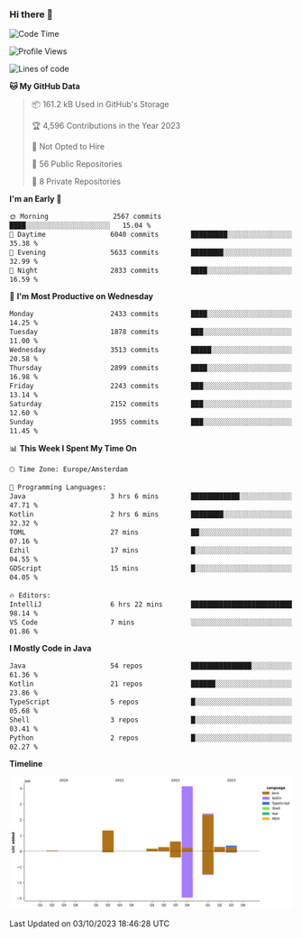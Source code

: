 ### Hi there 👋


<!--START_SECTION:waka-->
![Code Time](http://img.shields.io/badge/Code%20Time-3%2C576%20hrs%2038%20mins-blue)

![Profile Views](http://img.shields.io/badge/Profile%20Views-20-blue)

![Lines of code](https://img.shields.io/badge/From%20Hello%20World%20I%27ve%20Written-9.5%20million%20lines%20of%20code-blue)

**🐱 My GitHub Data** 

> 📦 161.2 kB Used in GitHub's Storage 
 > 
> 🏆 4,596 Contributions in the Year 2023
 > 
> 🚫 Not Opted to Hire
 > 
> 📜 56 Public Repositories 
 > 
> 🔑 8 Private Repositories 
 > 
**I'm an Early 🐤** 

```text
🌞 Morning                2567 commits        ████░░░░░░░░░░░░░░░░░░░░░   15.04 % 
🌆 Daytime                6040 commits        █████████░░░░░░░░░░░░░░░░   35.38 % 
🌃 Evening                5633 commits        ████████░░░░░░░░░░░░░░░░░   32.99 % 
🌙 Night                  2833 commits        ████░░░░░░░░░░░░░░░░░░░░░   16.59 % 
```
📅 **I'm Most Productive on Wednesday** 

```text
Monday                   2433 commits        ████░░░░░░░░░░░░░░░░░░░░░   14.25 % 
Tuesday                  1878 commits        ███░░░░░░░░░░░░░░░░░░░░░░   11.00 % 
Wednesday                3513 commits        █████░░░░░░░░░░░░░░░░░░░░   20.58 % 
Thursday                 2899 commits        ████░░░░░░░░░░░░░░░░░░░░░   16.98 % 
Friday                   2243 commits        ███░░░░░░░░░░░░░░░░░░░░░░   13.14 % 
Saturday                 2152 commits        ███░░░░░░░░░░░░░░░░░░░░░░   12.60 % 
Sunday                   1955 commits        ███░░░░░░░░░░░░░░░░░░░░░░   11.45 % 
```


📊 **This Week I Spent My Time On** 

```text
🕑︎ Time Zone: Europe/Amsterdam

💬 Programming Languages: 
Java                     3 hrs 6 mins        ████████████░░░░░░░░░░░░░   47.71 % 
Kotlin                   2 hrs 6 mins        ████████░░░░░░░░░░░░░░░░░   32.32 % 
TOML                     27 mins             ██░░░░░░░░░░░░░░░░░░░░░░░   07.16 % 
Ezhil                    17 mins             █░░░░░░░░░░░░░░░░░░░░░░░░   04.55 % 
GDScript                 15 mins             █░░░░░░░░░░░░░░░░░░░░░░░░   04.05 % 

🔥 Editors: 
IntelliJ                 6 hrs 22 mins       █████████████████████████   98.14 % 
VS Code                  7 mins              ░░░░░░░░░░░░░░░░░░░░░░░░░   01.86 % 
```

**I Mostly Code in Java** 

```text
Java                     54 repos            ███████████████░░░░░░░░░░   61.36 % 
Kotlin                   21 repos            ██████░░░░░░░░░░░░░░░░░░░   23.86 % 
TypeScript               5 repos             █░░░░░░░░░░░░░░░░░░░░░░░░   05.68 % 
Shell                    3 repos             █░░░░░░░░░░░░░░░░░░░░░░░░   03.41 % 
Python                   2 repos             █░░░░░░░░░░░░░░░░░░░░░░░░   02.27 % 
```



**Timeline**

![Lines of Code chart](https://raw.githubusercontent.com/powercasgamer/powercasgamer/master/assets/bar_graph.png)


 Last Updated on 03/10/2023 18:46:28 UTC
<!--END_SECTION:waka-->
